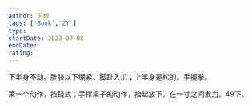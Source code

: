 ```yaml
---
author: 何柳
tags: ['Book','ZY']
type: 
startDate: 2023-07-08
endDate:
rating: 
---
```


下半身不动。肚脐以下绷紧，脚趾入爪；上半身是松的。手握拳。

第一个动作，按跷式；手撑桌子的动作，抬起放下，在一寸之间发力。49下。






























